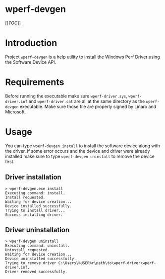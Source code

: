 # wperf-devgen

[[_TOC_]]

# Introduction

Project `wperf-devgen` is a help utility to install the Windows Perf Driver using the Software Device API.

# Requirements

Before running the executable make sure `wperf-driver.sys`, `wperf-driver.inf` and `wperf-driver.cat` are
all at the same directory as the `wperf-devgen` executable. Make sure those file are properly signed by Linaro and Microsoft.

# Usage

You can type `wperf-devgen install` to install the software device along with the driver. If some error occurs and
the device and driver were already installed make sure to type `wperf-devgen uninstall` to remove the device first.

## Driver installation

```
> wperf-devgen.exe install
Executing command: install.
Install requested.
Waiting for device creation...
Device installed successfully.
Trying to install driver...
Success installing driver.
```

## Driver uninstallation

```
> wperf-devgen uninstall
Executing command: uninstall.
Uninstall requested.
Waiting for device creation...
Device uninstalled successfully.
Trying to remove driver C:\Users\%USER%r\path\to\wperf-driver\wperf-driver.inf.
Driver removed successfully.
```
